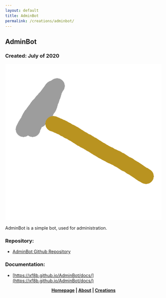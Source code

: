 ```yaml
---
layout: default
title: AdminBot
permalink: /creations/adminbot/
---
```

## AdminBot
### Created: July of 2020
![AdminBot](https://github.com/xf8b/xf8b.github.io/blob/master/images/adminbot.png?raw=true)    

AdminBot is a simple bot, used for administration.  
### Repository:
* [AdminBot Github Repository](https://github.com/xf8b/AdminBot)
### Documentation:
* [https://xf8b.github.io/AdminBot/docs/](https://xf8b.github.io/AdminBot/docs/)
<p align="center">
  <strong> <a href="https://xf8b.github.io">Homepage</a> | <a href="https://xf8b.github.io/about/">About</a> | <a href="https://xf8b.github.io/creations/">Creations</a> </strong>
</p>
